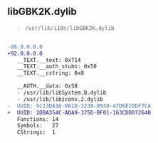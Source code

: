 ## libGBK2K.dylib

> `/usr/lib/i18n/libGBK2K.dylib`

```diff

-86.0.0.0.0
+92.0.0.0.0
   __TEXT.__text: 0x714
   __TEXT.__auth_stubs: 0x50
   __TEXT.__cstring: 0x8

   __AUTH.__data: 0x58
   - /usr/lib/libSystem.B.dylib
   - /usr/lib/libiconv.2.dylib
-  UUID: 9C13DA16-061D-3230-8930-47D6ECDDF7CA
+  UUID: 2DBA354C-ADA9-375D-BF01-163CDD07264B
   Functions: 14
   Symbols:   27
   CStrings:  1

```
